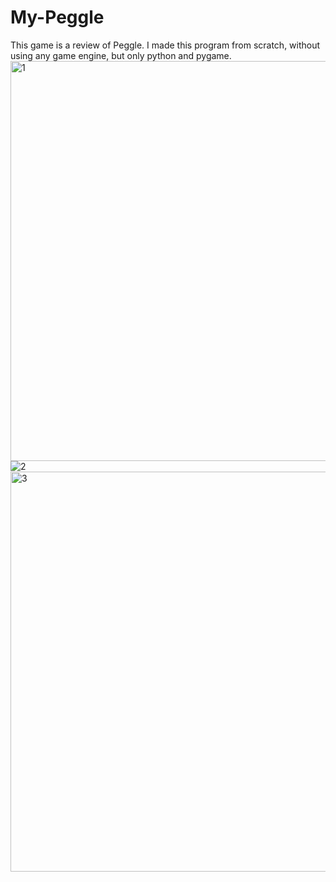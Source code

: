 # My-Peggle
This game is a review of Peggle. I made this program from scratch, without using  any game engine, but only python and pygame. 
<img width="640" alt="1" src="https://user-images.githubusercontent.com/67547484/193798662-c65530fa-8819-4ef9-93fb-0b83640143a1.png">
![2](https://user-images.githubusercontent.com/67547484/193798671-750b5bab-7eaa-494d-b611-5b7bb9ee8ceb.png)
<img width="640" alt="3" src="https://user-images.githubusercontent.com/67547484/193798684-dfebbfa0-13e6-4631-942d-c457fe3dcc5b.png">
